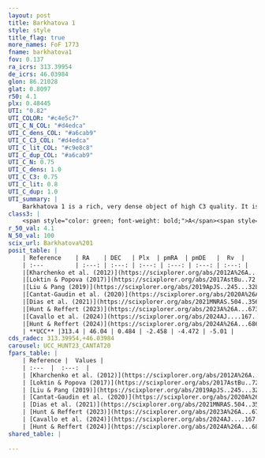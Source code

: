 ```yaml
---
layout: post
title: Barkhatova 1
style: style
title_flag: true
more_names: FoF 1773
fname: barkhatova1
fov: 0.137
ra_icrs: 313.39954
de_icrs: 46.03984
glon: 86.21028
glat: 0.8097
r50: 4.1
plx: 0.48445
UTI: "0.82"
UTI_COLOR: "#c4e5c7"
UTI_C_N_COL: "#d4edca"
UTI_C_dens_COL: "#a6cab9"
UTI_C_C3_COL: "#d4edca"
UTI_C_lit_COL: "#c9e8c8"
UTI_C_dup_COL: "#a6cab9"
UTI_C_N: 0.75
UTI_C_dens: 1.0
UTI_C_C3: 0.75
UTI_C_lit: 0.8
UTI_C_dup: 1.0
UTI_summary: |
    Barkhatova 1 is a rich, very dense object of high C3 quality. It is well-studied in the literature.
class3: |
    <span style="color: green; font-weight: bold;">A</span><span style="color: #FFC300; font-weight: bold;">B</span>
r_50_val: 4.1
N_50_val: 100
scix_url: Barkhatova%201
posit_table: |
    | Reference    | RA    | DEC   | Plx  | pmRA  | pmDE   |  Rv  |
    | :---         | :---: | :---: | :---: | :---: | :---: | :---: |
    |[Kharchenko et al. (2012)](https://scixplorer.org/abs/2012A%26A...543A.156K) | 313.433 | 46.025 | -- | -4.44 | -1.62 | -- |
    |[Loktin & Popova (2017)](https://scixplorer.org/abs/2017AstBu..72..257L) | 313.425 | 46.021 | -- | -0.874 | 0.038 | -9.0 |
    |[Liu & Pang (2019)](https://scixplorer.org/abs/2019ApJS..245...32L) | 313.413 | 46.031 | 0.474 | -2.52 | -4.328 | -- |
    |[Cantat-Gaudin et al. (2020)](https://scixplorer.org/abs/2020A%26A...640A...1C) | 313.398 | 46.037 | 0.476 | -2.44 | -4.478 | -- |
    |[Dias et al. (2021)](https://scixplorer.org/abs/2021MNRAS.504..356D) | 313.415 | 46.052 | 0.472 | -2.427 | -4.452 | -- |
    |[Hunt & Reffert (2023)](https://scixplorer.org/abs/2023A%26A...673A.114H) | 313.406 | 46.021 | 0.483 | -2.474 | -4.449 | -26.746 |
    |[Cavallo et al. (2024)](https://scixplorer.org/abs/2024AJ....167...12C) | 313.408 | 46.034 | 0.484 | -- | -- | -- |
    |[Hunt & Reffert (2024)](https://scixplorer.org/abs/2024A%26A...686A..42H) | 313.406 | 46.021 | 0.483 | -2.474 | -4.449 | -26.746 |
    | **UCC** |313.4 | 46.04 | 0.484 | -2.458 | -4.472 | -5.01 | 
cds_radec: 313.39954,+46.03984
carousel: UCC_HUNT23_CANTAT20
fpars_table: |
    | Reference |  Values |
    | :---  |  :---:  |
    | [Kharchenko et al. (2012)](https://scixplorer.org/abs/2012A%26A...543A.156K) | `e_bv=0.312, distance=912, log_age=8.72` |
    | [Loktin & Popova (2017)](https://scixplorer.org/abs/2017AstBu..72..257L) | `E(B-V)=0.452, Dmod=11.922, logt=8.64` |
    | [Liu & Pang (2019)](https://scixplorer.org/abs/2019ApJS..245...32L) | `Age=0.759, Z=-0.75` |
    | [Cantat-Gaudin et al. (2020)](https://scixplorer.org/abs/2020A%26A...640A...1C) | `AVNN=1.18, DMNN=11.71, AgeNN=8.42` |
    | [Dias et al. (2021)](https://scixplorer.org/abs/2021MNRAS.504..356D) | `Av=1.754, Dist=1859, logage=7.14, [Fe/H]=0.047` |
    | [Hunt & Reffert (2023)](https://scixplorer.org/abs/2023A%26A...673A.114H) | `AV50=2.049, diffAV50=2.377, MOD50=11.397, logAge50=7.69` |
    | [Cavallo et al. (2024)](https://scixplorer.org/abs/2024AJ....167...12C) | `AV50=2.18, dMod50=11.71, logAge50=7.83, [Fe/H]50=0.35` |
    | [Hunt & Reffert (2024)](https://scixplorer.org/abs/2024A%26A...686A..42H) | `MassJ=507.792` |
shared_table: |
    
---
```

